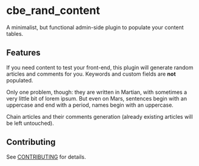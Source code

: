 # cbe_rand_content

A minimalist, but functional admin-side plugin to populate your content tables.

## Features

If you need content to test your front-end, this plugin will generate random articles and comments for you. Keywords and custom fields are **not** populated.

Only one problem, though: they are written in Martian, with sometimes a very little bit of lorem ipsum. But even on Mars, sentences begin with an uppercase and end with a period, names begin with an uppercase.

Chain articles and their comments generation (already existing articles will be left untouched).

## Contributing

See [CONTRIBUTING](https://github.com/ClaireBrione/cbe_rand_content/blob/master/CONTRIBUTING.md) for details.
